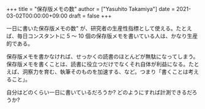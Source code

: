 +++
title = "保存版メモの数"
author = ["Yasuhito Takamiya"]
date = 2021-03-02T00:00:00+09:00
draft = false
+++

一日に書いた保存版メモの数" が、研究者の生産性指標として使える。たとえば、毎日コンスタントに 5 〜 10 個の保存版メモを書いている人は、かなり生産的である。

保存版メモを書かなければ、せっかくの読書のほとんどが無駄になってしまう。保存版メモを書くことは、読書に役立つだけでなくそれ自体が利益になる。たとえば、洞察力を育む、執筆そのものを加速する、など。つまり「書くことは考えること」。

自分はどのくらい一日に書いているだろうか? どのようにすれば計測できるだろうか?
